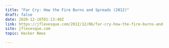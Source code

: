 ```yaml
---
title: "Far Cry: How the Fire Burns and Spreads (2012)"
draft: false
date: 2020-12-16T01:13:40Z
link: https://jflevesque.com/2012/12/06/far-cry-how-the-fire-burns-and-spreads/?utm_medium=RSS&utm_source=hune
site: jflevesque.com
topic: Hacker News  

---
```

